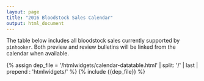 ```yaml
---
layout: page
title: "2016 Bloodstock Sales Calendar"
output: html_document
---
```




The table below includes all bloodstock sales currently supported by `pinhooker`. Both preview and review bulletins will be linked from the calendar when available.

<!--html_preserve--><div id="htmlwidget-3278" style="width:100%;height:auto;" class="datatables html-widget"></div>
<script type="application/json" data-for="htmlwidget-3278">{"x":{"data":[["2016-02-10","2016-04-28","2016-06-08","2016-06-13","2016-09-10","2016-09-27","2016-09-29","2016-09-30","2016-11-04","2016-11-13","2016-12-07","2016-01-27","2016-04-07","2016-04-19","2016-05-17","2016-05-18","2016-08-02","2016-08-23","2016-08-25","2016-09-05","2016-10-31"],["2016-02-11","2016-04-28","2016-06-09","2016-06-13","2016-09-10","2016-09-28","2016-09-30","2016-09-30","2016-11-04","2016-11-20","2016-12-09","2016-01-27","2016-04-07","2016-04-20","2016-05-17","2016-05-19","2016-08-02","2016-08-24","2016-08-25","2016-09-06","2016-11-01"],["Goffs","Goffs","Goffs","Goffs","Goffs","Goffs","Goffs","Goffs","Goffs","Goffs","Goffs","Goffs UK","Goffs UK","Goffs UK","Goffs UK","Goffs UK","Goffs UK","Goffs UK","Goffs UK","Goffs UK","Goffs UK"],["February Sale","Punchestown Sale","Land Rover Sale","London Sale in association with QIPCO","Champions Sale","Orby Sale","Sportsman’s Sale","Sportsman’s Sale Part 2","Open Yearling and HIT Sale","November Sale","December National Hunt and Flat Sale","January Sales","The Aintree Sale","Breeze Up Sales","Spring Store Sales","Spring HIT Sales","August Sales","Premier Yearling Sales","Silver Yearling Sales","September HIT Sales","Autumn HIT and Yearling Sales"],[null,null,null,null,null,null,null,null,null,null,null,null,null,null,null,null,null,null,null,null,null]],"container":"<table class=\"display\">\n  <thead>\n    <tr>\n      <th>First Day\u003c/th>\n      <th>Last Day\u003c/th>\n      <th>Auctioneer\u003c/th>\n      <th>Sale Name\u003c/th>\n      <th>Bulletins\u003c/th>\n    \u003c/tr>\n  \u003c/thead>\n\u003c/table>","options":{"order":[[0,"asc"]],"dom":"ft","pageLength":100,"autoWidth":false,"orderClasses":false},"callback":null,"filter":"none"},"evals":[],"jsHooks":[]}</script><!--/html_preserve-->


{% assign dep_file = '/htmlwidgets/calendar-datatable.html' | split: '/' | last | prepend : 'htmlwidgets/' %}
{% include {{dep_file}} %}